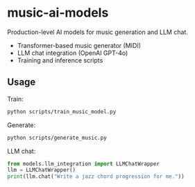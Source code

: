 # music-ai-models

Production-level AI models for music generation and LLM chat.

- Transformer-based music generator (MIDI)
- LLM chat integration (OpenAI GPT-4o)
- Training and inference scripts

## Usage

Train:
```bash
python scripts/train_music_model.py
```
Generate:
```bash
python scripts/generate_music.py
```
LLM chat:
```python
from models.llm_integration import LLMChatWrapper
llm = LLMChatWrapper()
print(llm.chat("Write a jazz chord progression for me."))
```